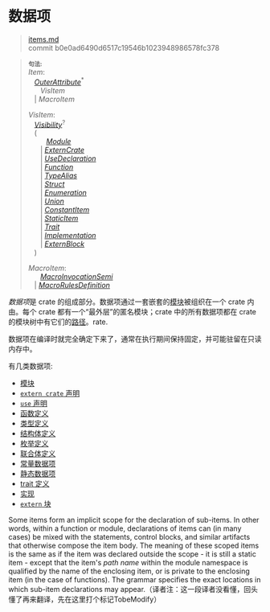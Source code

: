 # 数据项

>[items.md](https://github.com/rust-lang/reference/blob/master/src/items.md)\
>commit b0e0ad6490d6517c19546b1023948986578fc378

> **<sup>句法:<sup>**\
> _Item_:\
> &nbsp;&nbsp; [_OuterAttribute_]<sup>\*</sup>\
> &nbsp;&nbsp; &nbsp;&nbsp; _VisItem_\
> &nbsp;&nbsp; | _MacroItem_
>
> _VisItem_:\
> &nbsp;&nbsp; [_Visibility_]<sup>?</sup>\
> &nbsp;&nbsp; (\
> &nbsp;&nbsp; &nbsp;&nbsp; &nbsp;&nbsp;  [_Module_]\
> &nbsp;&nbsp; &nbsp;&nbsp; | [_ExternCrate_]\
> &nbsp;&nbsp; &nbsp;&nbsp; | [_UseDeclaration_]\
> &nbsp;&nbsp; &nbsp;&nbsp; | [_Function_]\
> &nbsp;&nbsp; &nbsp;&nbsp; | [_TypeAlias_]\
> &nbsp;&nbsp; &nbsp;&nbsp; | [_Struct_]\
> &nbsp;&nbsp; &nbsp;&nbsp; | [_Enumeration_]\
> &nbsp;&nbsp; &nbsp;&nbsp; | [_Union_]\
> &nbsp;&nbsp; &nbsp;&nbsp; | [_ConstantItem_]\
> &nbsp;&nbsp; &nbsp;&nbsp; | [_StaticItem_]\
> &nbsp;&nbsp; &nbsp;&nbsp; | [_Trait_]\
> &nbsp;&nbsp; &nbsp;&nbsp; | [_Implementation_]\
> &nbsp;&nbsp; &nbsp;&nbsp; | [_ExternBlock_]\
> &nbsp;&nbsp; )
>
> _MacroItem_:\
> &nbsp;&nbsp; &nbsp;&nbsp; [_MacroInvocationSemi_]\
> &nbsp;&nbsp; | [_MacroRulesDefinition_]

*数据项*是 crate 的组成部分。数据项通过一套嵌套的[模块]被组织在一个 crate 内由。每个 crate 都有一个“最外层”的匿名模块；crate 中的所有数据项都在 crate 的模块树中有它们的[路径]。rate.

数据项在编译时就完全确定下来了，通常在执行期间保持固定，并可能驻留在只读内存中。

有几类数据项:

* [模块]
* [`extern crate` 声明]
* [`use` 声明]
* [函数定义]
* [类型定义]
* [结构体定义]
* [枚举定义]
* [联合体定义]
* [常量数据项]
* [静态数据项]
* [trait 定义]
* [实现]
* [`extern` 块]

Some items form an implicit scope for the declaration of sub-items. In other words, within a function or module, declarations of items can (in many cases) be mixed with the statements, control blocks, and similar artifacts that otherwise compose the item body. The meaning of these scoped items is the same as if the item was declared outside the scope - it is still a static item - except that the item's *path name* within the module namespace is qualified by the name of the enclosing item, or is private to the enclosing item (in the case of functions). The grammar specifies the exact locations in which sub-item declarations may appear.（译者注：这一段译者没看懂，回头懂了再来翻译，先在这里打个标记TobeModify）

[_ConstantItem_]: items/constant-items.md
[_Enumeration_]: items/enumerations.md
[_ExternBlock_]: items/external-blocks.md
[_ExternCrate_]: items/extern-crates.md
[_Function_]: items/functions.md
[_Implementation_]: items/implementations.md
[_MacroInvocationSemi_]: macros.md#macro-invocation
[_MacroRulesDefinition_]: macros-by-example.md
[_Module_]: items/modules.md
[_OuterAttribute_]: attributes.md
[_StaticItem_]: items/static-items.md
[_Struct_]: items/structs.md
[_Trait_]: items/traits.md
[_TypeAlias_]: items/type-aliases.md
[_Union_]: items/unions.md
[_UseDeclaration_]: items/use-declarations.md
[_Visibility_]: visibility-and-privacy.md
[`extern crate` 声明]: items/extern-crates.md
[`extern` 块]: items/external-blocks.md
[`use` 声明]: items/use-declarations.md
[常量数据项]: items/constant-items.md
[枚举定义]: items/enumerations.md
[函数定义]: items/functions.md
[实现]: items/implementations.md
[模块]: items/modules.md
[路径]: paths.md
[静态数据项]: items/static-items.md
[结构体定义]: items/structs.md
[trait 定义]: items/traits.md
[类型定义]: items/type-aliases.md
[联合体定义]: items/unions.md

